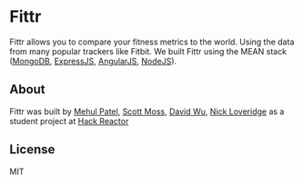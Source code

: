 # Fittr

Fittr allows you to compare your fitness metrics to the world.
Using the data from many popular trackers like Fitbit.
We built Fittr using the MEAN stack ([MongoDB](http://mongodb.org), [ExpressJS](http://expressjs.com), [AngularJS](http://angularjs.org/), [NodeJS](http://nodejs.org)).


## About

Fittr was built by [Mehul Patel](https://github.com/Mayho), [Scott Moss](https://github.com/Hendrixer), [David Wu](https://github.com/wuwoot), [Nick Loveridge](https://github.com/lovenick) as a student project at [Hack Reactor](http://hackreactor.com)

## License
MIT
